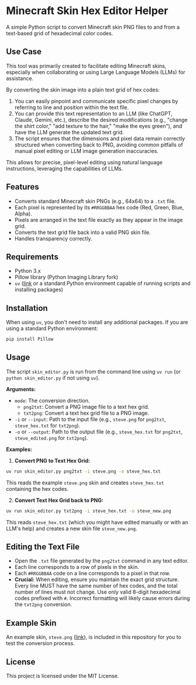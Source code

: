 
# Minecraft Skin Hex Editor Helper

A simple Python script to convert Minecraft skin PNG files to and from a text-based grid of hexadecimal color codes.

## Use Case

This tool was primarily created to facilitate editing Minecraft skins, especially when collaborating or using Large Language Models (LLMs) for assistance.

By converting the skin image into a plain text grid of hex codes:

1. You can easily pinpoint and communicate specific pixel changes by referring to line and position within the text file.
2. You can provide this text representation to an LLM (like ChatGPT, Claude, Gemini, etc.), describe the desired modifications (e.g., "change the shirt color," "add texture to the hair," "make the eyes green"), and have the LLM generate the updated text grid.
3. The script ensures that the dimensions and pixel data remain correctly structured when converting back to PNG, avoiding common pitfalls of manual pixel editing or LLM image generation inaccuracies.

This allows for precise, pixel-level editing using natural language instructions, leveraging the capabilities of LLMs.

## Features

- Converts standard Minecraft skin PNGs (e.g., 64x64) to a `.txt` file.
- Each pixel is represented by its `#RRGGBBAA` hex code (Red, Green, Blue, Alpha).
- Pixels are arranged in the text file exactly as they appear in the image grid.
- Converts the text grid file back into a valid PNG skin file.
- Handles transparency correctly.

## Requirements

- Python 3.x
- Pillow library (Python Imaging Library fork)
- `uv` ([link](https://docs.astral.sh/uv/) or a standard Python environment capable of running scripts and installing packages)

## Installation

When using `uv`, you don't need to install any additional packages. If you are using a standard Python environment:
```bash
pip install Pillow
```

## Usage

The script `skin_editor.py` is run from the command line using `uv run` (or `python skin_editor.py` if not using `uv`).

**Arguments:**

- `mode`: The conversion direction.
    - `png2txt`: Convert a PNG image file to a text hex grid.
    - `txt2png`: Convert a text hex grid file to a PNG image.
- `-i` or `--input`: Path to the input file (e.g., `steve.png` for `png2txt`, `steve_hex.txt` for `txt2png`).
- `-o` or `--output`: Path to the output file (e.g., `steve_hex.txt` for `png2txt`, `steve_edited.png` for `txt2png`).

**Examples:**

1. **Convert PNG to Text Hex Grid:**

```bash
uv run skin_editor.py png2txt -i steve.png -o steve_hex.txt
```

This reads the example `steve.png` skin and creates `steve_hex.txt` containing the hex codes.

2. **Convert Text Hex Grid back to PNG:**

```bash
uv run skin_editor.py txt2png -i steve_hex.txt -o steve_new.png
```

This reads `steve_hex.txt` (which you might have edited manually or with an LLM's help) and creates a new skin file `steve_new.png`.

## Editing the Text File

- Open the `.txt` file generated by the `png2txt` command in any text editor.
- Each line corresponds to a row of pixels in the skin.
- Each `#RRGGBBAA` code on a line corresponds to a pixel in that row.
- **Crucial:** When editing, ensure you maintain the exact grid structure. Every line MUST have the same number of hex codes, and the total number of lines must not change. Use only valid 8-digit hexadecimal codes prefixed with `#`. Incorrect formatting will likely cause errors during the `txt2png` conversion.

## Example Skin

An example skin, `steve.png` ([link](https://www.planetminecraft.com/skin/original-steve-skin-5358663/)), is included in this repository for you to test the conversion process.

## License

This project is licensed under the MIT License.
